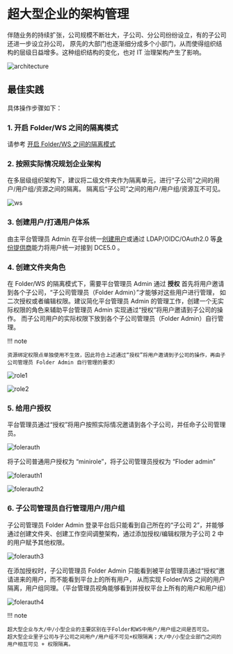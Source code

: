 # 超大型企业的架构管理

伴随业务的持续扩张，公司规模不断壮大，子公司、分公司纷纷设立，有的子公司还进一步设立孙公司，
原先的大部门也逐渐细分成多个小部门，从而使得组织结构的层级日益增多。这种组织结构的变化，也对 IT 治理架构产生了影响。

![architecture](../images/1.png)

## 最佳实践

具体操作步骤如下：

### 1. 开启 Folder/WS 之间的隔离模式

请参考 [开启 Folder/WS 之间的隔离模式](../install/user-isolation.md)

### 2. 按照实际情况规划企业架构

在多层级组织架构下，建议将二级文件夹作为隔离单元，进行“子公司”之间的用户/用户组/资源之间的隔离。
隔离后“子公司”之间的用户/用户组/资源互不可见。

![ws](../images/6.png)

### 3. 创建用户/打通用户体系

由主平台管理员 Admin 在平台统一[创建用户](../user-guide/access-control/user.md)或通过 LDAP/OIDC/OAuth2.0 等[身份提供商](../user-guide/access-control/ldap.md)能力将用户统一对接到 DCE5.0 。

### 4. 创建文件夹角色

在 Folder/WS 的隔离模式下，需要平台管理员 Admin 通过 **授权** 首先将用户邀请到各个子公司，“子公司管理员（Folder Admin）”才能够对这些用户进行管理，
如二次授权或者编辑权限。建议简化平台管理员 Admin 的管理工作，创建一个无实际权限的角色来辅助平台管理员 Admin 实现通过“授权”将用户邀请到子公司的操作。
而子公司用户的实际权限下放到各个子公司管理员（Folder Admin）自行管理。

!!! note

    资源绑定权限点单独使用不生效，因此符合上述通过“授权”将用户邀请到子公司的操作，再由子公司管理员 Folder Admin 自行管理的要求）

![role1](../images/7.png)

![role2](../images/8.png)

### 5. 给用户授权

平台管理员通过“授权”将用户按照实际情况邀请到各个子公司，并任命子公司管理员。

![folerauth](../images/9.png)

将子公司普通用户授权为 “minirole”，将子公司管理员授权为 “Floder admin”

![folerauth1](../images/10.png)

![folerauth2](../images/11.png)

### 6. 子公司管理员自行管理用户/用户组

子公司管理员 Folder Admin 登录平台后只能看到自己所在的“子公司 2”，并能够通过创建文件夹、创建工作空间调整架构，通过添加授权/编辑权限为子公司 2 中的用户赋予其他权限。

![folerauth3](../images/12.png)

在添加授权时，子公司管理员 Folder Admin 只能看到被平台管理员通过“授权”邀请进来的用户，而不能看到平台上的所有用户，
从而实现 Folder/WS 之间的用户隔离，用户组同理。（平台管理员视角能够看到并授权平台上所有的用户和用户组）

![folerauth4](../images/13.png)

!!! note

    超大型企业与大/中/小型企业的主要区别在于Folder和WS中用户/用户组之间是否可见。
    超大型企业里子公司与子公司之间用户/用户组不可见+权限隔离；大/中/小型企业部门之间的用户相互可见 + 权限隔离。
